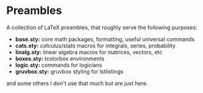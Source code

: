# Preambles
A collection of LaTeX preambles, that roughly serve the following purposes:

- **base.sty:** core math packages, formatting, useful universal commands
- **cats.sty:** *ca*lculus/sta*ts* macros for integrals, series, probability
- **linalg.sty:** linear algebra macros for matrices, vectors, etc
- **boxes.sty:** tcolorbox environments
- **logic.sty:** commands for logicians
- **gruvbox.sty:** gruvbox styling for lstlistings

and some others I don't use that much but are just here.
